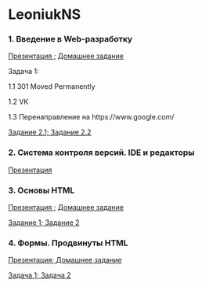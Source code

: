 # LeoniukNS

### 1. Введение в Web-разработку

[Презентация ;](https://docs.google.com/presentation/d/1zfDRP1nq9DJJbuWsHeGOGXB_qqSscd-lUq0fVfs7E0o/edit)
[Домашнее задание](https://github.com/AdukarIT/_Tasks_/blob/master/task1.pdf)

Задача 1:

<p>1.1 301 Moved Permanently</p>
<p> 1.2 VK </p>
<p> 1.3 Перенаправление на https://www.google.com/ </p>

[Задание 2.1; ](https://jsfiddle.net/RainyNick/pcjmwtz6/)
[Задание 2.2](https://jsfiddle.net/RainyNick/q2p7xhbL/)

### 2. Система контроля версий. IDE и редакторы

[Презентация](https://docs.google.com/presentation/d/1M50_SoNbUufRwT_sYNnCDfVGrf48aAsivAaSQh1pKdk/edit)

### 3. Основы HTML

[Презентация ;](https://docs.google.com/presentation/d/1WgUWIp_JkCTRVB6V4jDXOt1cN694DYananXn-s5GSOg/edit)
[Домашнее задание](https://github.com/AdukarIT/_Tasks_/blob/master/HTML-bases.md)

[Задание 1; ](https://github.com/AdukarIT/LeoniukNS/tree/master/Repair%20service)
[Задание 2](https://github.com/AdukarIT/LeoniukNS/tree/master/Equipment%20shop)

### 4. Формы. Продвинуты HTML

[Презентация; ](https://docs.google.com/presentation/d/1B7GfnKnFNWmcSOUDwFebyjLUJKhT4YbYA8YgVrJWND4/edit#slide=id.g71928f03df_0_0)
[Домашнее задание](https://github.com/AdukarIT/_Tasks_/blob/master/homeworks/HTML-advance.md)

[Задача 1; ](https://github.com/AdukarIT/LeoniukNS/tree/master/Social%20(Inst.))
[Задача 2]()

### 

